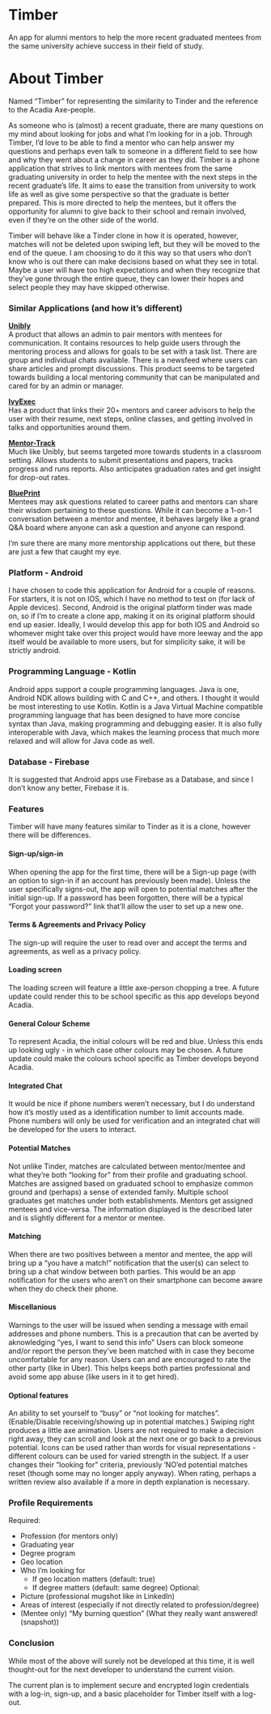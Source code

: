 # Timber
 
An app for alumni mentors to help the more recent graduated mentees from
the same university achieve success in their field of study.
 
# About Timber
 
Named “Timber” for representing the similarity to Tinder and the reference to the Acadia Axe-people.
 
As someone who is (almost) a recent graduate, there are many questions on my mind about looking for jobs and what I’m looking for in a job. Through Timber, I’d love to be able to find a mentor who can help answer my questions and perhaps even talk to someone in a different field to see how and why they went about a change in career as they did. Timber is a phone application that strives to link mentors with mentees from the same graduating university in order to help the mentee with the next steps in the recent graduate’s life. It aims to ease the transition from university to work life as well as give some perspective so that the graduate is better prepared. This is more directed to help the mentees, but it offers the opportunity for alumni to give back to their school and remain involved, even if they’re on the other side of the world.
 
Timber will behave like a Tinder clone in how it is operated, however, matches will not be deleted upon swiping left, but they will be moved to the end of the queue. I am choosing to do it this way so that users who don’t know who is out there can make decisions based on what they see in total. Maybe a user will have too high expectations and when they recognize that they’ve gone through the entire queue, they can lower their hopes and select people they may have skipped otherwise.
 
### Similar Applications (and how it’s different)
 
**[Unibly](http://www.unibly.com/#product)**  
A product that allows an admin to pair mentors with mentees for communication. It contains resources to help guide users through the mentoring process and allows for goals to be set with a task list. There are group and individual chats available. There is a newsfeed where users can share articles and prompt discussions.
This product seems to be targeted towards building a local mentoring community that can be manipulated and cared for by an admin or manager.
 
**[IvyExec](https://www.ivyexec.com/)**  
Has a product that links their 20+ mentors and career advisors to help the user with their resume, next steps, online classes, and getting involved in talks and opportunities around them.
 
**[Mentor-Track](https://www.inknowledge.com/mentor-track/)**  
Much like Unibly, but seems targeted more towards students in a classroom setting. Allows students to submit presentations and papers, tracks progress and runs reports. Also anticipates graduation rates and get insight for drop-out rates.
 

**[BluePrint](http://getblueprintapp.com/?page_id=77)**  
Mentees may ask questions related to career paths and mentors can share their wisdom pertaining to these questions.
While it can become a 1-on-1 conversation between a mentor and mentee, it behaves largely like a grand Q&A board where anyone can ask a question and anyone can respond.
 
I’m sure there are many more mentorship applications out there, but these are just a few that caught my eye.
 
### Platform - Android
 
I have chosen to code this application for Android for a couple of reasons. For starters, it is not on IOS, which I have no method to test on (for lack of Apple devices). Second, Android is the original platform tinder was made on, so if I’m to create a clone app, making it on its original platform should end up easier. Ideally, I would develop this app for both IOS and Android so whomever might take over this project would have more leeway and the app itself would be available to more users, but for simplicity sake, it will be strictly android.
 
### Programming Language - Kotlin
 
Android apps support a couple programming languages. Java is one, Android NDK allows building with C and C++, and others. I thought it would be most interesting to use Kotlin. Kotlin is a Java Virtual Machine compatible programming language that has been designed to have more concise syntax than Java, making programming and debugging easier. It is also fully interoperable with Java, which makes the learning process that much more relaxed and will allow for Java code as well.
 
### Database - Firebase
 
It is suggested that Android apps use Firebase as a Database, and since I don’t know any better, Firebase it is.
 
### Features
 
Timber will have many features similar to Tinder as it is a clone, however there will be differences.
 
#### Sign-up/sign-in
When opening the app for the first time, there will be a Sign-up page (with an option to sign-in if an account has previously been made). Unless the user specifically signs-out, the app will open to potential matches after the initial sign-up. If a password has been forgotten, there will be a typical “Forgot your password?” link that’ll allow the user to set up a new one.
 
#### Terms & Agreements and Privacy Policy
The sign-up will require the user to read over and accept the terms and agreements, as well as a privacy policy.
 
#### Loading screen
The loading screen will feature a little axe-person chopping a tree.
A future update could render this to be school specific as this app develops beyond Acadia.
 
#### General Colour Scheme
To represent Acadia, the initial colours will be red and blue. Unless this ends up looking ugly - in which case other colours may be chosen.
A future update could make the colours school specific as Timber develops beyond Acadia.
 
#### Integrated Chat
It would be nice if phone numbers weren’t necessary, but I do understand how it’s mostly used as a identification number to limit accounts made. Phone numbers will only be used for verification and an integrated chat will be developed for the users to interact.
 
#### Potential Matches
Not unlike Tinder, matches are calculated between mentor/mentee and what they’re both “looking for” from their profile and graduating school. Matches are assigned based on graduated school to emphasize common ground and (perhaps) a sense of extended family. Multiple school graduates get matches under both establishments.
Mentors get assigned mentees and vice-versa.
The information displayed is the described later and is slightly different for a mentor or mentee.
 
#### Matching
When there are two positives between a mentor and mentee, the app will bring up a “you have a match!” notification that the user(s) can select to bring up a chat window between both parties. This would be an app notification for the users who aren’t on their smartphone can become aware when they do check their phone.
 
#### Miscellanious
Warnings to the user will be issued when sending a message with email addresses and phone numbers. This is a precaution that can be averted by aknowledging “yes, I want to send this info”
Users can block someone and/or report the person they’ve been matched with in case they become uncomfortable for any reason.
Users can and are encouraged to rate the other party (like in Uber). This helps keeps both parties professional and avoid some app abuse (like users in it to get hired).
 
#### Optional features
An ability to set yourself to “busy” or “not looking for matches”. (Enable/Disable receiving/showing up in potential matches.)
Swiping right produces a little axe animation.
Users are not required to make a decision right away, they can scroll and look at the next one or go back to a previous potential.
Icons can be used rather than words for visual representations - different colours can be used for varied strength in the subject.
If a user changes their “looking for” criteria, previously ‘NO’ed potential matches reset (though some may no longer apply anyway).
When rating, perhaps a written review also available if a more in depth explanation is necessary.
 
### Profile Requirements
 
Required:
- Profession (for mentors only)
- Graduating year
- Degree program
- Geo location
- Who I’m looking for
  - If geo location matters (default: true)
  - If degree matters (default: same degree)
Optional:
- Picture (professional mugshot like in LinkedIn)
- Areas of interest (especially if not directly related to profession/degree)
- (Mentee only) “My burning question” (What they really want answered! (snapshot))
 
### Conclusion
 
While most of the above will surely not be developed at this time, it is well thought-out for the next developer to understand the current vision.
 
The current plan is to implement secure and encrypted login credentials with a log-in, sign-up, and a basic placeholder for Timber itself with a log-out.
